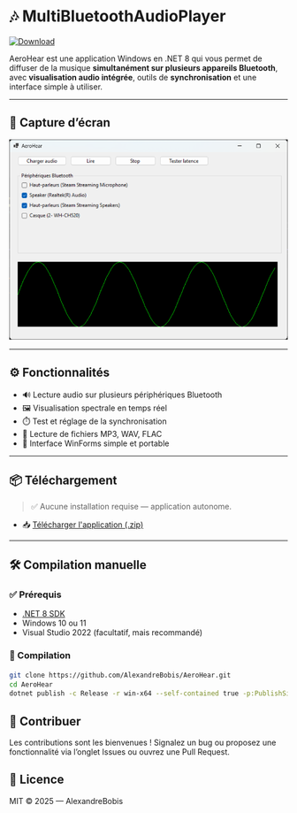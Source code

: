 # 🎶 MultiBluetoothAudioPlayer

[![Download](https://img.shields.io/github/v/release/AlexandreBobis/AeroHear?label=⬇%20Download%20Latest&style=for-the-badge&color=blue)](https://github.com/AlexandreBobis/AeroHear/releases/latest)

AeroHear est une application Windows en .NET 8 qui vous permet de diffuser de la musique **simultanément sur plusieurs appareils Bluetooth**, avec **visualisation audio intégrée**, outils de **synchronisation** et une interface simple à utiliser.

---

## 📸 Capture d’écran

![screenshot](Resources/screenshot.png) <!-- Remplace par ton image réelle -->

---

## ⚙️ Fonctionnalités

- 🔊 Lecture audio sur plusieurs périphériques Bluetooth
- 🖼️ Visualisation spectrale en temps réel
- ⏱️ Test et réglage de la synchronisation
- 📁 Lecture de fichiers MP3, WAV, FLAC
- 🧩 Interface WinForms simple et portable

---

## 📦 Téléchargement

> ✅ Aucune installation requise — application autonome.

- 📥 [Télécharger l'application (.zip)](https://github.com/AlexandreBobis/AeroHear/releases/latest/download/AeroHear-portable.zip)

---

## 🛠️ Compilation manuelle

### ✅ Prérequis

- [.NET 8 SDK](https://dotnet.microsoft.com/en-us/download)
- Windows 10 ou 11
- Visual Studio 2022 (facultatif, mais recommandé)

### 🚀 Compilation

```bash
git clone https://github.com/AlexandreBobis/AeroHear.git
cd AeroHear
dotnet publish -c Release -r win-x64 --self-contained true -p:PublishSingleFile=true
```

## 🤝 Contribuer

Les contributions sont les bienvenues !
Signalez un bug ou proposez une fonctionnalité via l’onglet Issues ou ouvrez une Pull Request.

## 📜 Licence

MIT © 2025 — AlexandreBobis